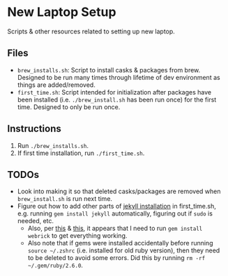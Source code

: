 # New Laptop Setup

Scripts & other resources related to setting up new laptop.

## Files

* `brew_installs.sh`: Script to install casks & packages from brew. Designed to be run many times through lifetime of dev environment as things are added/removed.
* `first_time.sh`: Script intended for initialization after packages have been installed (i.e. `./brew_install.sh` has been run once) for the first time. Designed to only be run once.

## Instructions

1. Run `./brew_installs.sh`.
2. If first time installation, run `./first_time.sh`.

## TODOs

* Look into making it so that deleted casks/packages are removed when `brew_install.sh` is run next time.
* Figure out how to add other parts of [jekyll installation](https://jekyllrb.com/docs/installation/macos/) in first_time.sh, e.g. running `gem install jekyll` automatically, figuring out if `sudo` is needed, etc.
  * Also, per [this](https://github.com/github/pages-gem/issues/752) & [this](https://github.com/jekyll/jekyll/issues/8523), it appears that I need to run `gem install webrick` to get everything working.
  * Also note that if gems were installed accidentally before running `source ~/.zshrc` (i.e. installed for old ruby version), then they need to be deleted to avoid some errors. Did this by running `rm -rf ~/.gem/ruby/2.6.0`.
